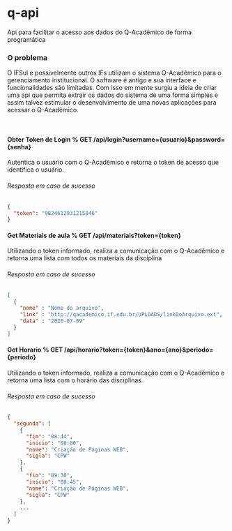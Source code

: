 # q-api
Api para facilitar o acesso aos dados do Q-Acadêmico de forma programática

### O problema

O IFSul e possívelmente outros IFs utilizam o sistema Q-Acadêmico para o gerenciamento institucional. O software é antigo e sua interface e funcionalidades são limitadas. Com isso em mente surgiu a ideia de criar uma api que permita extrair os dados do sistema de uma forma simples e assim talvez estimular o desenvolvimento de uma novas aplicações para acessar o Q-Acadêmico.

<br/>

#### Obter Token de Login % GET /api/login?username={usuario}&password={senha}

Autentica o usuário com o Q-Acadêmico e retorna o token de acesso que identifica o usuário.

###### Resposta em caso de sucesso
```json
{
  "token": "9824612931215846"
}
```

#### Get Materiais de aula % GET /api/materiais?token={token}

Utilizando o token informado, realiza a comunicação com o Q-Acadêmico e retorna uma lista com todos os materiais da disciplina

###### Resposta em caso de sucesso
```json
[
  {
    "nome" : "Nome do arquivo",
    "link" : "http://qacademico.if.edu.br/UPLOADS/linkDoArquivo.ext",
    "data" : "2020-07-09"
  }
]
```

#### Get Horario % GET /api/horario?token={token}&ano={ano}&periodo={periodo}

Utilizando o token informado, realiza a comunicação com o Q-Acadêmico e retorna uma lista com o horário das disciplinas

###### Resposta em caso de sucesso
```json
{
  "segunda": [
    {
      "fim": "08:44",
      "inicio": "08:00",
      "nome": "Criação de Páginas WEB",
      "sigla": "CPW"
    },
    {
      "fim": "09:30",
      "inicio": "08:45",
      "nome": "Criação de Páginas WEB",
      "sigla": "CPW"
    },
    ...
  ]
}
```
